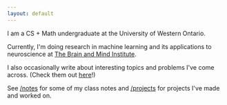 ```yaml
---
layout: default
---
```


I am a CS + Math undergraduate at the University of Western Ontario.

Currently, I'm doing research in machine learning and its applications to neuroscience at [The Brain and Mind Institute](https://www.uwo.ca/bmi/).

I also occasionally write about interesting topics and problems I've come across. 
(Check them out [here](/posts)!)

See [/notes](/notes) for some of my class notes and [/projects](/projects) for projects I've made and worked on.